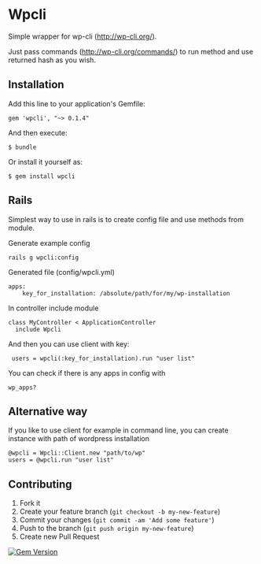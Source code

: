 # Wpcli

Simple wrapper for wp-cli (http://wp-cli.org/).

Just pass commands (http://wp-cli.org/commands/) to run method and use returned hash as you wish.

## Installation

Add this line to your application's Gemfile:

    gem 'wpcli', "~> 0.1.4"

And then execute:

    $ bundle

Or install it yourself as:

    $ gem install wpcli

## Rails

Simplest way to use in rails is to create config file and use methods from module.

Generate example config

    rails g wpcli:config

Generated file (config/wpcli.yml)

    apps:
        key_for_installation: /absolute/path/for/my/wp-installation

In controller include module

    class MyController < ApplicationController
      include Wpcli

And then you can use client with key:

     users = wpcli(:key_for_installation).run "user list"


You can check if there is any apps in config with

    wp_apps?

## Alternative way

If you like to use client for example in command line, you can create instance with path of wordpress installation

    @wpcli = Wpcli::Client.new "path/to/wp"
    users = @wpcli.run "user list"

## Contributing

1. Fork it
2. Create your feature branch (`git checkout -b my-new-feature`)
3. Commit your changes (`git commit -am 'Add some feature'`)
4. Push to the branch (`git push origin my-new-feature`)
5. Create new Pull Request

[![Gem Version](https://badge.fury.io/rb/wpcli.png)](http://badge.fury.io/rb/wpcli)
